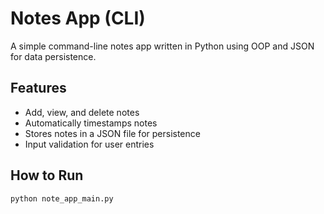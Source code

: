 # Notes App (CLI)

A simple command-line notes app written in Python using OOP and JSON for data persistence.

## Features
- Add, view, and delete notes
- Automatically timestamps notes
- Stores notes in a JSON file for persistence
- Input validation for user entries

## How to Run

```bash
python note_app_main.py
